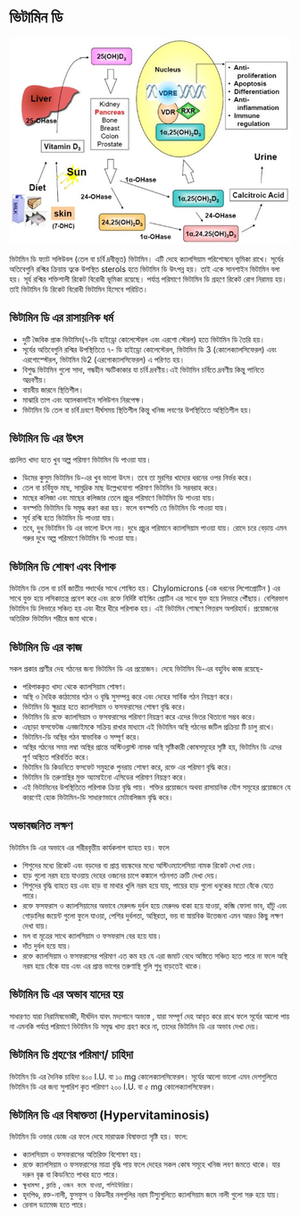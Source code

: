 ﻿---
date: 2020-05-25
tag: 
  - viramin-d
  - Vitamin
author: Ayesha Akter
location: Dhaka  
---


# ভিটামিন ডি

![](./images/vitamin-d.png)

ভিটামিন ডি ফ্যাট সলিউবল (তেল বা চর্বি দ্রবীভূত) ভিটামিন। এটি দেহে  ক্যালসিয়াম পরিশোষনে ভূমিকা রাখে। সূর্যের অতিবেগুনি রশ্মির ক্রিয়ায় ত্বকে উপস্থিত sterols হতে ভিটামিন ডি উৎপন্ন হয়। তাই একে সানশাইন ভিটামিন বলা হয়। সূর্য রশ্মির শক্তিশালী রিকেট বিরোধী ভূমিকা রয়েছে। পর্যাপ্ত পরিমাণে ভিটামিন ডি গ্রহণে রিকেট রোগ নিরাময় হয়। তাই ভিটামিন ডি রিকেট বিরোধী ভিটামিন হিসেবে পরিচিত।


## ভিটামিন ডি এর রাসায়নিক ধর্ম

- দুটি জৈবিক প্রাক ভিটামিন(৭-ডি হাইড্রো কোলেস্টেরল এবং এরগো স্টেরল) হতে ভিটামিন ডি তৈরি হয়।
- সূর্যের অতিবেগুনি রশ্মির উপস্থিতিতে ৭- ডি হাইড্রো কোলেস্টেরল, ভিটামিন ডি 3 (কোলেক্যালসিফেরল) এবং এরগোস্স্টেরল, ভিটামিন ডি2 (এরগোক্যালসিফেরল) এ পরিণত হয়।
- বিশুদ্ধ ভিটামিন গুলো সাদা, গন্ধহীন স্ফটিকাকার যা চর্বি দ্রবণীয়।এই ভিটামিন চর্বিতে দ্রবণীয় কিন্তু পানিতে অদ্রবণীয়।
- বায়বীয় জারনে স্থিতিশীল।
- মাঝারি তাপ এবং অ্যালকালাইন সলিউশন নিরপেক্ষ।
- ভিটামিন ডি তেল বা চর্বি দ্রবণে দীর্ঘসময় স্থিতিশীল কিন্তু খনিজ লবণের উপস্থিতিতে অস্থিতিশীল হয়।


## ভিটামিন ডি এর উৎস

প্রচলিত খাদ্য হতে খুব অল্প পরিমাণ ভিটামিন ডি পাওয়া যায়। 

- ডিমের কুসুম ভিটামিন ডি-এর খুব ভালো উৎস। তবে তা মুরগির খাদ্যের ধরনের ওপর নির্ভর করে। 
- তেল বা চর্বিযুক্ত মাছ, সামুদ্রিক মাছ উল্লেখযোগ্য পরিমাণ ভিটামিন ডি সরবরাহ করে। 
- মাছের কলিজা এবং মাছের কলিজার তেলে প্রচুর পরিমাণে ভিটামিন ডি পাওয়া যায়। 
- বনস্পতি ভিটামিন ডি সমৃদ্ধ করণ করা হয়। ফলে বনস্পতি তে ভিটামিন ডি পাওয়া যায়।
- সূর্য রশ্মি হতে ভিটামিন ডি পাওয়া যায়।
- তবে, দুধ ভিটামিন ডি এর ভালো উৎস নয়। দুধে প্রচুর পরিমানে ক্যালসিয়াম পাওয়া যায়। রোদে চরে বেড়ায় এমন গরুর দুধে অল্প পরিমাণে ভিটামিন ডি পাওয়া যায়।


## ভিটামিন ডি শোষণ এবং বিপাক 

ভিটামিন ডি তেল বা চর্বি জাতীয় পদার্থের সাথে শোষিত হয়। Chylomicrons (এক ধরনের লিপোপ্রোটিন ) এর সাথে যুক্ত হয়ে লসিকাতন্ত্র প্রবেশ করে এবং রক্তে নির্দিষ্ট বাইন্ডিং প্রোটিন এর সাথে যুক্ত হয়ে লিভারে পৌঁছায়। বেশিরভাগ ভিটামিন ডি লিভারে সঞ্চিত হয় এবং ধীরে ধীরে পরিপাক হয়। এই ভিটামিন শোষণে পিত্তরস অপরিহার্য। প্রয়োজনের অতিরিক্ত ভিটামিন শরীরে জমা থাকে।


## ভিটামিন ডি এর কাজ

সকল প্রকার প্রাণীর দেহ গঠনের জন্য ভিটামিন ডি এর প্রয়োজন। দেহে ভিটামিন ডি-এর বহুবিধ কাজ রয়েছে-

- পরিপাককৃত খাদ্য থেকে ক্যালসিয়াম শোষণ।
- অস্থি ও দৈহিক কাঠামোর গঠন ও বৃদ্ধি সুসম্পন্ন করে এবং দেহের সার্বিক গঠন নিয়ন্ত্রণ করে।
- ভিটামিন ডি ক্ষুদ্রান্ত্র হতে ক্যালসিয়াম ও ফসফরাসের শোষণ বৃদ্ধি করে।
- ভিটামিন ডি রক্তে ক্যালসিয়াম ও ফসফরাসের পরিমাণ নিয়ন্ত্রণ করে এদের ভিতর থিতানো সম্ভব করে।
- এছাড়া ফসফেটজ এনজাইমকে সক্রিয় রাখার মাধ্যমে এই ভিটামিন অস্থি গঠনের জটিল প্রক্রিয়া টি চালু রাখে।
- ভিটামিন-ডি অস্থির গঠন স্বাভাবিক ও সম্পূর্ণ করে।
- অস্থির গঠনের সময় লম্বা অস্থির প্রান্তে অস্টিওব্লাস্ট নামক অস্থি সৃষ্টিকারী কোষসমূহের সৃষ্টি হয়, ভিটামিন ডি এদের পূর্ণ অস্থিতে পরিবর্তিত করে।
- ভিটামিন ডি কিডনিতে ফসফেট সমুহকে পুনরায় শোষণ করে, রক্তে এর পরিমাণ বৃদ্ধি করে।
- ভিটামিন ডি তরুণাস্থির মুক্ত অ্যামাইনো এসিডের পরিমাণ  নিয়ন্ত্রণ করে। 
- এই ভিটামিনের উপস্থিতিতে পরিপাক ক্রিয়া বৃদ্ধি পায়। শক্তির প্রয়োজনে অথবা রাসায়নিক যৌগ সমূহের প্রয়োজনে যে কারণেই হোক ভিটামিন-ডি সাধারণভাবে মেটাবলিজম বৃদ্ধি করে।


## অভাবজনিত লক্ষণ

ভিটামিন ডি এর অভাবে এর শরীরবৃত্তীয় কার্যকলাপ ব্যাহত হয়। ফলে
- শিশুদের মধ্যে রিকেট এবং বড়দের বা প্রাপ্ত বয়স্কদের মধ্যে অস্টিওম্যালেসিয়া নামক  রিকেট দেখা দেয়।
- হাড় গুলো নরম হয়ে যাওয়ায় দেহের ওজনের চাপে কঙ্কালে গঠনগত ত্রুটি দেখা দেয়।
- শিশুদের বৃদ্ধি ব্যাহত হয় এবং হাড় বা মাথার খুলি নরম হয়ে যায়, পায়ের হাড় গুলো ধনুকের মতো বেঁকে যেতে পারে।
- রক্তে ফসফরাস ও ক্যালসিয়ামের অভাবে মেরুদন্ড  দুর্বল হয়ে মেরুদণ্ড বাকা হয়ে যাওয়া, কব্জি ফোলা ভাব, হাঁটু এবং গোড়ালির জয়েন্ট গুলো ফুলে যাওয়া, পেশির দুর্বলতা, অস্থিরতা, ভয় বা স্নায়বিক উত্তেজনা এমন আরও কিছু লক্ষণ দেখা যায়।
- মল বা মূত্রের সাথে ক্যালসিয়াম ও ফসফরাস বের হয়ে যায়।
- দাঁত দুর্বল হয়ে যায়। 
- রক্তে ক্যালসিয়াম ও ফসফরাসের পরিমাণ এত কম হয় যে এরা জমাট বেধে অস্তিতে সঞ্চিত হতে পারে না ফলে অস্থি নরম হয়ে বেঁকে যায় এবং এর প্রান্ত ভাগের তরুণাস্থি গুলি শুধু বাড়তেই থাকে।


## ভিটামিন ডি এর অভাব যাদের হয়

সাধারণত যারা নিরামিষভোজী, দীর্ঘদিন যাবৎ মদ্যপানে অভ্যস্ত , যারা সম্পূর্ণ দেহ আবৃত করে রাখে ফলে সূর্যের আলো পায় না এমনকি পর্যাপ্ত পরিমাণে ভিটামিন ডি সমৃদ্ধ খাদ্য গ্রহণ করে না, তাদের  ভিটামিন ডি এর অভাব দেখা দেয়।


## ভিটামিন ডি গ্রহণের পরিমাণ/ চাহিদা

ভিটামিন ডি এর দৈনিক চাহিদা ৪০০ I.U. বা ১০ mg কোলেক্যালসিফেরল। সূর্যের আলো ভালো এমন দেশগুলিতে ভিটামিন ডি এর জন্য  সুপারিশ কৃত পরিমাণ ২০০ I.U. বা ৫ mg কোলেক্যালসিফেরল।

## ভিটামিন ডি এর বিষাক্ততা (Hypervitaminosis)

 ভিটামিন ডি ওভার ডোজ এর ফলে দেহে মারাত্মক বিষাক্ততা সৃষ্টি হয়। ফলে:

- ক্যালসিয়াম ও ফসফরাসের অতিরিক্ত বিশোষণ হয়। 
- রক্তে ক্যালসিয়াম ও ফসফরাসের মাত্রা বৃদ্ধি পায় ফলে দেহের সকল কোষ সমূহে খনিজ লবণ জমতে থাকে। যার দরুন বৃক্ক বা কিডনিতে পাথর হতে পারে। 
- `ক্ষুধামন্দা` , `ক্লান্তি` , `ওজন কমে যাওয়া`, `পলিইউরিয়া`।
- হৃদপিণ্ড, রক্ত-নালী, ফুসফুস ও কিডনীর  নলগুলির নরম টিস্যুগুলিতে ক্যালসিয়াম জমে নালী গুলো সরু হয়ে যায়।
- রেনাল ড্যামেজ হতে পারে।